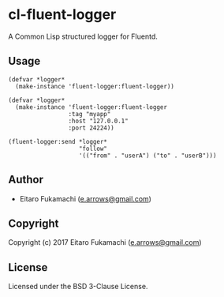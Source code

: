 # cl-fluent-logger

A Common Lisp structured logger for Fluentd.

## Usage

```common-lisp
(defvar *logger*
  (make-instance 'fluent-logger:fluent-logger))

(defvar *logger*
  (make-instance 'fluent-logger:fluent-logger
                 :tag "myapp"
                 :host "127.0.0.1"
                 :port 24224))
                 
(fluent-logger:send *logger*
                    "follow"
                    '(("from" . "userA") ("to" . "userB")))
```

## Author

* Eitaro Fukamachi (e.arrows@gmail.com)

## Copyright

Copyright (c) 2017 Eitaro Fukamachi (e.arrows@gmail.com)

## License

Licensed under the BSD 3-Clause License.
